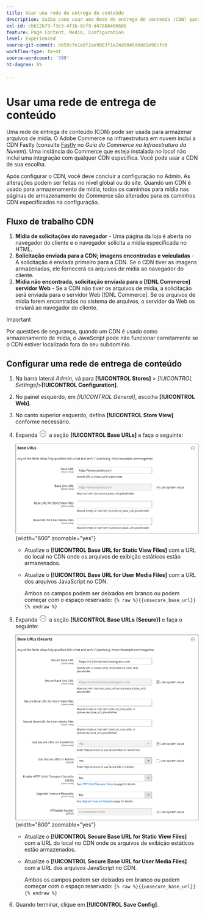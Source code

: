 ```yaml
---
title: Usar uma rede de entrega de conteúdo
description: Saiba como usar uma Rede de entrega de conteúdo (CDN) para armazenar arquivos de mídia.
exl-id: cb612b79-f3e3-4f1b-8cf9-d47886486686
feature: Page Content, Media, Configuration
level: Experienced
source-git-commit: b659c7e1e8f2ae9883f1e24d8045d6dd1e90cfc0
workflow-type: tm+mt
source-wordcount: '399'
ht-degree: 0%

---
```


# Usar uma rede de entrega de conteúdo

Uma rede de entrega de conteúdo (CDN) pode ser usada para armazenar arquivos de mídia. O Adobe Commerce na infraestrutura em nuvem inclui a CDN Fastly (consulte [Fastly](https://experienceleague.adobe.com/docs/commerce-cloud-service/user-guide/cdn/fastly.html?lang=pt-BR) no _Guia do Commerce na Infraestrutura da Nuvem_). Uma instância do Commerce que esteja instalada _no local_ não inclui uma integração com qualquer CDN específica. Você pode usar a CDN de sua escolha.

Após configurar o CDN, você deve concluir a configuração no Admin. As alterações podem ser feitas no nível global ou do site. Quando um CDN é usado para armazenamento de mídia, todos os caminhos para mídia nas páginas de armazenamento do Commerce são alterados para os caminhos CDN especificados na configuração.

## Fluxo de trabalho CDN

1. **Mídia de solicitações do navegador** - Uma página da loja é aberta no navegador do cliente e o navegador solicita a mídia especificada no HTML.
1. **Solicitação enviada para a CDN; imagens encontradas e veiculadas** - A solicitação é enviada primeiro para a CDN. Se o CDN tiver as imagens armazenadas, ele fornecerá os arquivos de mídia ao navegador do cliente.
1. **Mídia não encontrada, solicitação enviada para o [!DNL Commerce] servidor Web** - Se a CDN não tiver os arquivos de mídia, a solicitação será enviada para o servidor Web [!DNL Commerce]. Se os arquivos de mídia forem encontrados no sistema de arquivos, o servidor da Web os enviará ao navegador do cliente.

>[!IMPORTANT]
>
>Por questões de segurança, quando um CDN é usado como armazenamento de mídia, o JavaScript pode não funcionar corretamente se o CDN estiver localizado fora do seu subdomínio.

## Configurar uma rede de entrega de conteúdo

1. Na barra lateral _Admin_, vá para **[!UICONTROL Stores]** > _[!UICONTROL Settings]_>**[!UICONTROL Configuration]**.

1. No painel esquerdo, em _[!UICONTROL General]_, escolha **[!UICONTROL Web]**.

1. No canto superior esquerdo, defina **[!UICONTROL Store View]** conforme necessário.

1. Expanda ![Seletor de expansão](../assets/icon-display-expand.png) a seção **[!UICONTROL Base URLs]** e faça o seguinte:

   ![Configuração geral - URLs de base Web](./assets/web-base-urls.png){width="600" zoomable="yes"}

   - Atualize o **[!UICONTROL Base URL for Static View Files]** com a URL do local no CDN onde os arquivos de exibição estáticos estão armazenados.

   - Atualize o **[!UICONTROL Base URL for User Media Files]** com a URL dos arquivos JavaScript no CDN.

     Ambos os campos podem ser deixados em branco ou podem começar com o espaço reservado: `{% raw %}{{unsecure_base_url}}{% endraw %}`

1. Expanda ![Seletor de expansão](../assets/icon-display-expand.png) a seção **[!UICONTROL Base URLs (Secure)]** e faça o seguinte:

   ![Configuração geral - URLs de base da Web (seguro)](./assets/web-base-urls-secure.png){width="600" zoomable="yes"}

   - Atualize o **[!UICONTROL Secure Base URL for Static View Files]** com a URL do local no CDN onde os arquivos de exibição estáticos estão armazenados.

   - Atualize o **[!UICONTROL Secure Base URL for User Media Files]** com a URL dos arquivos JavaScript no CDN.

     Ambos os campos podem ser deixados em branco ou podem começar com o espaço reservado: `{% raw %}{{unsecure_base_url}}{% endraw %}`

1. Quando terminar, clique em **[!UICONTROL Save Config]**.
